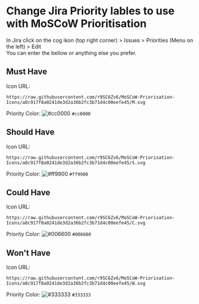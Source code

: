 # Change Jira Priority lables to use with MoSCoW Prioritisation

In Jira click on the cog ikon (top right corner) > Issues > Priorities (Menu on the left) > Edit  
You can enter the bellow or anything else you prefer.

## Must Have

Icon URL:
```
https://raw.githubusercontent.com/r9SC6Zv6/MoSCoW-Priorisation-Icons/a8c917f8a0241de3d2a36b2fc3b71d4c00eefe45/M.svg
```
Priority Color: ![#cc0000](https://via.placeholder.com/15/cc0000/000000?text=+) `#cc0000`

## Should Have

Icon URL:
```
https://raw.githubusercontent.com/r9SC6Zv6/MoSCoW-Priorisation-Icons/a8c917f8a0241de3d2a36b2fc3b71d4c00eefe45/S.svg
```
Priority Color: ![#ff9900](https://via.placeholder.com/15/ff9900/000000?text=+) `#ff9900`

## Could Have

Icon URL:
```
https://raw.githubusercontent.com/r9SC6Zv6/MoSCoW-Priorisation-Icons/a8c917f8a0241de3d2a36b2fc3b71d4c00eefe45/C.svg
```
Priority Color: ![#006600](https://via.placeholder.com/15/006600/000000?text=+) `#006600`

## Won't Have

Icon URL:
```
https://raw.githubusercontent.com/r9SC6Zv6/MoSCoW-Priorisation-Icons/a8c917f8a0241de3d2a36b2fc3b71d4c00eefe45/W.svg
```
Priority Color: ![#333333](https://via.placeholder.com/15/333333/000000?text=+) `#333333`
